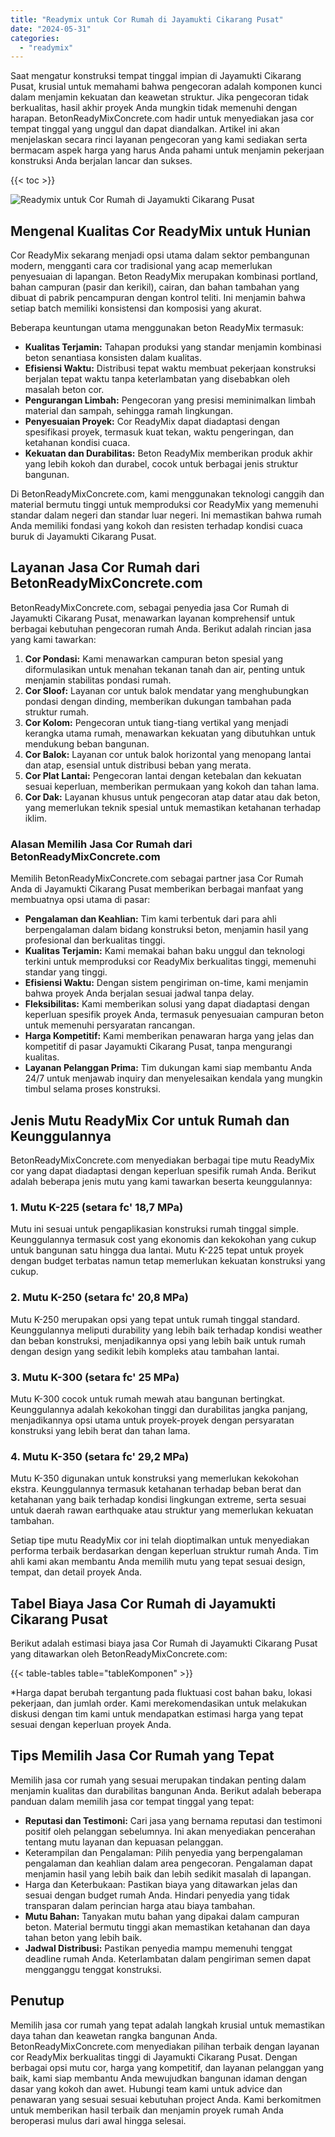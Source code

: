 ```yaml
---
title: "Readymix untuk Cor Rumah di Jayamukti Cikarang Pusat"
date: "2024-05-31"
categories: 
  - "readymix"
---
```


Saat mengatur konstruksi tempat tinggal impian di Jayamukti Cikarang Pusat, krusial untuk memahami bahwa pengecoran adalah komponen kunci dalam menjamin kekuatan dan keawetan struktur. Jika pengecoran tidak berkualitas, hasil akhir proyek Anda mungkin tidak memenuhi dengan harapan. BetonReadyMixConcrete.com hadir untuk menyediakan jasa cor tempat tinggal yang unggul dan dapat diandalkan. Artikel ini akan menjelaskan secara rinci layanan pengecoran yang kami sediakan serta bermacam aspek harga yang harus Anda pahami untuk menjamin pekerjaan konstruksi Anda berjalan lancar dan sukses.

{{< toc >}}

![Readymix untuk Cor Rumah di Jayamukti Cikarang Pusat](https://betoncor8.github.io/cor/harga-beton-readymix-concrete%20(13).png)

## Mengenal Kualitas Cor ReadyMix untuk Hunian

Cor ReadyMix sekarang menjadi opsi utama dalam sektor pembangunan modern, mengganti cara cor tradisional yang acap memerlukan penyesuaian di lapangan. Beton ReadyMix merupakan kombinasi portland, bahan campuran (pasir dan kerikil), cairan, dan bahan tambahan yang dibuat di pabrik pencampuran dengan kontrol teliti. Ini menjamin bahwa setiap batch memiliki konsistensi dan komposisi yang akurat.

Beberapa keuntungan utama menggunakan beton ReadyMix termasuk:

- **Kualitas Terjamin:** Tahapan produksi yang standar menjamin kombinasi beton senantiasa konsisten dalam kualitas.
- **Efisiensi Waktu:** Distribusi tepat waktu membuat pekerjaan konstruksi berjalan tepat waktu tanpa keterlambatan yang disebabkan oleh masalah beton cor.
- **Pengurangan Limbah:** Pengecoran yang presisi meminimalkan limbah material dan sampah, sehingga ramah lingkungan.
- **Penyesuaian Proyek:** Cor ReadyMix dapat diadaptasi dengan spesifikasi proyek, termasuk kuat tekan, waktu pengeringan, dan ketahanan kondisi cuaca.
- **Kekuatan dan Durabilitas:** Beton ReadyMix memberikan produk akhir yang lebih kokoh dan durabel, cocok untuk berbagai jenis struktur bangunan.

Di BetonReadyMixConcrete.com, kami menggunakan teknologi canggih dan material bermutu tinggi untuk memproduksi cor ReadyMix yang memenuhi standar dalam negeri dan standar luar negeri. Ini memastikan bahwa rumah Anda memiliki fondasi yang kokoh dan resisten terhadap kondisi cuaca buruk di Jayamukti Cikarang Pusat.

## Layanan Jasa Cor Rumah dari BetonReadyMixConcrete.com

BetonReadyMixConcrete.com, sebagai penyedia jasa Cor Rumah di Jayamukti Cikarang Pusat, menawarkan layanan komprehensif untuk berbagai kebutuhan pengecoran rumah Anda. Berikut adalah rincian jasa yang kami tawarkan:

1. **Cor Pondasi:** Kami menawarkan campuran beton spesial yang diformulasikan untuk menahan tekanan tanah dan air, penting untuk menjamin stabilitas pondasi rumah.
2. **Cor Sloof:** Layanan cor untuk balok mendatar yang menghubungkan pondasi dengan dinding, memberikan dukungan tambahan pada struktur rumah.
3. **Cor Kolom:** Pengecoran untuk tiang-tiang vertikal yang menjadi kerangka utama rumah, menawarkan kekuatan yang dibutuhkan untuk mendukung beban bangunan.
4. **Cor Balok:** Layanan cor untuk balok horizontal yang menopang lantai dan atap, esensial untuk distribusi beban yang merata.
5. **Cor Plat Lantai:** Pengecoran lantai dengan ketebalan dan kekuatan sesuai keperluan, memberikan permukaan yang kokoh dan tahan lama.
6. **Cor Dak:** Layanan khusus untuk pengecoran atap datar atau dak beton, yang memerlukan teknik spesial untuk memastikan ketahanan terhadap iklim.

### Alasan Memilih Jasa Cor Rumah dari BetonReadyMixConcrete.com

Memilih BetonReadyMixConcrete.com sebagai partner jasa Cor Rumah Anda di Jayamukti Cikarang Pusat memberikan berbagai manfaat yang membuatnya opsi utama di pasar:

- **Pengalaman dan Keahlian:** Tim kami terbentuk dari para ahli berpengalaman dalam bidang konstruksi beton, menjamin hasil yang profesional dan berkualitas tinggi.
- **Kualitas Terjamin:** Kami memakai bahan baku unggul dan teknologi terkini untuk memproduksi cor ReadyMix berkualitas tinggi, memenuhi standar yang tinggi.
- **Efisiensi Waktu:** Dengan sistem pengiriman on-time, kami menjamin bahwa proyek Anda berjalan sesuai jadwal tanpa delay.
- **Fleksibilitas:** Kami memberikan solusi yang dapat diadaptasi dengan keperluan spesifik proyek Anda, termasuk penyesuaian campuran beton untuk memenuhi persyaratan rancangan.
- **Harga Kompetitif:** Kami memberikan penawaran harga yang jelas dan kompetitif di pasar Jayamukti Cikarang Pusat, tanpa mengurangi kualitas.
- **Layanan Pelanggan Prima:** Tim dukungan kami siap membantu Anda 24/7 untuk menjawab inquiry dan menyelesaikan kendala yang mungkin timbul selama proses konstruksi.

## Jenis Mutu ReadyMix Cor untuk Rumah dan Keunggulannya

BetonReadyMixConcrete.com menyediakan berbagai tipe mutu ReadyMix cor yang dapat diadaptasi dengan keperluan spesifik rumah Anda. Berikut adalah beberapa jenis mutu yang kami tawarkan beserta keunggulannya:

### 1\. Mutu K-225 (setara fc' 18,7 MPa)

Mutu ini sesuai untuk pengaplikasian konstruksi rumah tinggal simple. Keunggulannya termasuk cost yang ekonomis dan kekokohan yang cukup untuk bangunan satu hingga dua lantai. Mutu K-225 tepat untuk proyek dengan budget terbatas namun tetap memerlukan kekuatan konstruksi yang cukup.

### 2\. Mutu K-250 (setara fc' 20,8 MPa)

Mutu K-250 merupakan opsi yang tepat untuk rumah tinggal standard. Keunggulannya meliputi durability yang lebih baik terhadap kondisi weather dan beban konstruksi, menjadikannya opsi yang lebih baik untuk rumah dengan design yang sedikit lebih kompleks atau tambahan lantai.

### 3\. Mutu K-300 (setara fc' 25 MPa)

Mutu K-300 cocok untuk rumah mewah atau bangunan bertingkat. Keunggulannya adalah kekokohan tinggi dan durabilitas jangka panjang, menjadikannya opsi utama untuk proyek-proyek dengan persyaratan konstruksi yang lebih berat dan tahan lama.

### 4\. Mutu K-350 (setara fc' 29,2 MPa)

Mutu K-350 digunakan untuk konstruksi yang memerlukan kekokohan ekstra. Keunggulannya termasuk ketahanan terhadap beban berat dan ketahanan yang baik terhadap kondisi lingkungan extreme, serta sesuai untuk daerah rawan earthquake atau struktur yang memerlukan kekuatan tambahan.

Setiap tipe mutu ReadyMix cor ini telah dioptimalkan untuk menyediakan performa terbaik berdasarkan dengan keperluan struktur rumah Anda. Tim ahli kami akan membantu Anda memilih mutu yang tepat sesuai design, tempat, dan detail proyek Anda.

## Tabel Biaya Jasa Cor Rumah di Jayamukti Cikarang Pusat

Berikut adalah estimasi biaya jasa Cor Rumah di Jayamukti Cikarang Pusat yang ditawarkan oleh BetonReadyMixConcrete.com:

{{< table-tables table="tableKomponen" >}}

\*Harga dapat berubah tergantung pada fluktuasi cost bahan baku, lokasi pekerjaan, dan jumlah order. Kami merekomendasikan untuk melakukan diskusi dengan tim kami untuk mendapatkan estimasi harga yang tepat sesuai dengan keperluan proyek Anda.

## Tips Memilih Jasa Cor Rumah yang Tepat

Memilih jasa cor rumah yang sesuai merupakan tindakan penting dalam menjamin kualitas dan durabilitas bangunan Anda. Berikut adalah beberapa panduan dalam memilih jasa cor tempat tinggal yang tepat:

- **Reputasi dan Testimoni:** Cari jasa yang bernama reputasi dan testimoni positif oleh pelanggan sebelumnya. Ini akan menyediakan pencerahan tentang mutu layanan dan kepuasan pelanggan.
- Keterampilan dan Pengalaman: Pilih penyedia yang berpengalaman pengalaman dan keahlian dalam area pengecoran. Pengalaman dapat menjamin hasil yang lebih baik dan lebih sedikit masalah di lapangan.
- Harga dan Keterbukaan: Pastikan biaya yang ditawarkan jelas dan sesuai dengan budget rumah Anda. Hindari penyedia yang tidak transparan dalam perincian harga atau biaya tambahan.
- **Mutu Bahan:** Tanyakan mutu bahan yang dipakai dalam campuran beton. Material bermutu tinggi akan memastikan ketahanan dan daya tahan beton yang lebih baik.
- **Jadwal Distribusi:** Pastikan penyedia mampu memenuhi tenggat deadline rumah Anda. Keterlambatan dalam pengiriman semen dapat mengganggu tenggat konstruksi.

## Penutup

Memilih jasa cor rumah yang tepat adalah langkah krusial untuk memastikan daya tahan dan keawetan rangka bangunan Anda. BetonReadyMixConcrete.com menyediakan pilihan terbaik dengan layanan cor ReadyMix berkualitas tinggi di Jayamukti Cikarang Pusat. Dengan berbagai opsi mutu cor, harga yang kompetitif, dan layanan pelanggan yang baik, kami siap membantu Anda mewujudkan bangunan idaman dengan dasar yang kokoh dan awet. Hubungi team kami untuk advice dan penawaran yang sesuai sesuai kebutuhan project Anda. Kami berkomitmen untuk memberikan hasil terbaik dan menjamin proyek rumah Anda beroperasi mulus dari awal hingga selesai.

